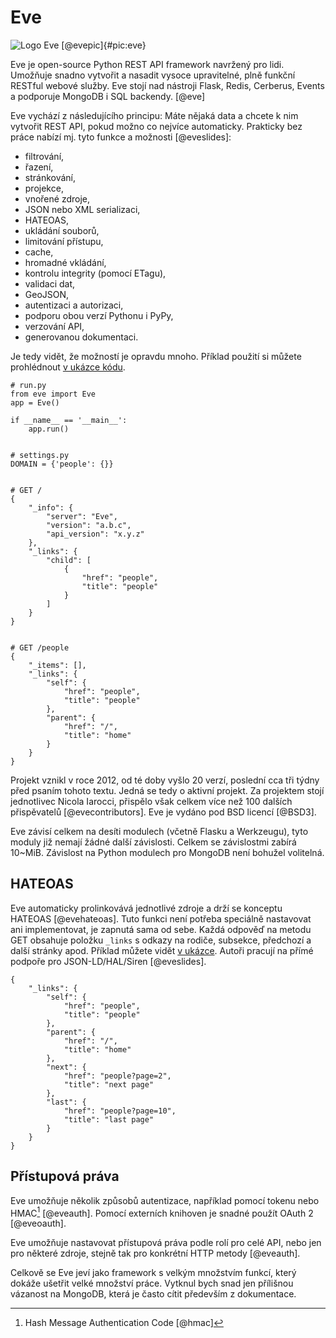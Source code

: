 Eve
===

![Logo Eve [@evepic]{#pic:eve}](images/eve)

Eve je open-source Python REST API framework navržený pro lidi.
Umožňuje snadno vytvořit a nasadit vysoce upravitelné, plně funkční RESTful webové služby.
Eve stojí nad nástroji Flask, Redis, Cerberus, Events a podporuje MongoDB i SQL backendy. [@eve]

Eve vychází z následujícího principu: Máte nějaká data a chcete k nim vytvořit REST API,
pokud možno co nejvíce automaticky. Prakticky bez práce nabízí mj. tyto funkce a možnosti [@eveslides]:

 * filtrování,
 * řazení,
 * stránkování,
 * projekce,
 * vnořené zdroje,
 * JSON nebo XML serializaci,
 * HATEOAS,
 * ukládání souborů,
 * limitování přístupu,
 * cache,
 * hromadné vkládání,
 * kontrolu integrity (pomocí ETagu),
 * validaci dat,
 * GeoJSON,
 * autentizaci a autorizaci,
 * podporu obou verzí Pythonu i PyPy,
 * verzování API,
 * generovanou dokumentaci.

Je tedy vidět, že možností je opravdu mnoho. Příklad použití si můžete prohlédnout [v ukázce kódu](#code:eve).

```{caption="{#code:eve}Příklad použití z dokumentace Eve \autocite{evedoc}" .python}
# run.py
from eve import Eve
app = Eve()

if __name__ == '__main__':
    app.run()


# settings.py
DOMAIN = {'people': {}}


# GET /
{
    "_info": {
        "server": "Eve",
        "version": "a.b.c",
        "api_version": "x.y.z"
    },
    "_links": {
        "child": [
            {
                "href": "people",
                "title": "people"
            }
        ]
    }
}


# GET /people
{
    "_items": [],
    "_links": {
        "self": {
            "href": "people",
            "title": "people"
        },
        "parent": {
            "href": "/",
            "title": "home"
        }
    }
}
```

Projekt vznikl v roce 2012, od té doby vyšlo 20 verzí, poslední cca tři týdny před psaním tohoto textu. Jedná se tedy o aktivní projekt.
Za projektem stojí jednotlivec Nicola Iarocci, přispělo však celkem více než 100 dalších přispěvatelů [@evecontributors].
Eve je vydáno pod BSD licencí [@BSD3].

Eve závisí celkem na desíti modulech (včetně Flasku a Werkzeugu), tyto moduly již nemají žádné další závislosti. Celkem se závislostmi zabírá 10~MiB. Závislost na Python modulech pro MongoDB není bohužel volitelná.

HATEOAS
-------

Eve automaticky prolinkovává jednotlivé zdroje a drží se konceptu HATEOAS [@evehateoas]. Tuto funkci není potřeba speciálně nastavovat ani implementovat, je zapnutá sama od sebe. Každá odpověď na metodu GET obsahuje položku `_links` s odkazy na rodiče, subsekce, předchozí a další stránky apod. Příklad můžete vidět [v ukázce](#code:evehateoas). Autoři pracují na přímé podpoře pro JSON-LD/HAL/Siren [@eveslides].

```{caption="{#code:evehateoas}Příklad HATEOAS principu z Eve \autocite{evehateoas}" .python}
{
    "_links": {
        "self": {
            "href": "people",
            "title": "people"
        },
        "parent": {
            "href": "/",
            "title": "home"
        },
        "next": {
            "href": "people?page=2",
            "title": "next page"
        },
        "last": {
            "href": "people?page=10",
            "title": "last page"
        }
    }
}
```

Přístupová práva
----------------

Eve umožňuje několik způsobů autentizace, například pomocí tokenu nebo HMAC[^hmac] [@eveauth].
Pomocí externích knihoven je snadné použít OAuth 2 [@eveoauth].

[^hmac]: Hash Message Authentication Code [@hmac]

Eve umožňuje nastavovat přístupová práva podle rolí pro celé API, nebo jen pro některé zdroje, stejně tak pro konkrétní HTTP metody [@eveauth].

Celkově se Eve jeví jako framework s velkým množstvím funkcí, který dokáže ušetřit velké množství práce. Vytknul bych snad jen přílišnou vázanost na MongoDB, která je často cítit především z dokumentace.
